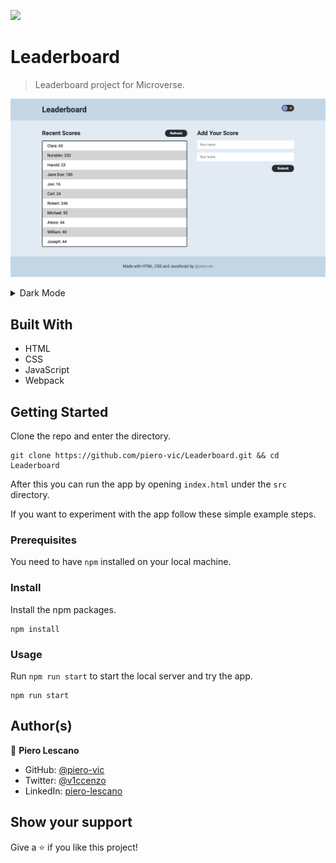 ![](https://img.shields.io/badge/Microverse-blueviolet)

# Leaderboard

> Leaderboard project for Microverse.

![light-screenshot](./screenshots/light-screenshot.png)

<details>

<summary>Dark Mode</summary>

![dark-screenshot](./screenshots/dark-screenshot.png)

</details>

## Built With

- HTML
- CSS
- JavaScript
- Webpack

## Getting Started

Clone the repo and enter the directory.

```shell
git clone https://github.com/piero-vic/Leaderboard.git && cd Leaderboard
```

After this you can run the app by opening `index.html` under the `src` directory.

If you want to experiment with the app follow these simple example steps.

### Prerequisites
You need to have `npm` installed on your local machine.

### Install
Install the npm packages.

```shell
npm install
```

### Usage

Run `npm run start` to start the local server and try the app.

```shell
npm run start
```


## Author(s)

👤 **Piero Lescano**

- GitHub: [@piero-vic](https://github.com/piero-vic)
- Twitter: [@v1ccenzo](https://twitter.com/v1ccenzo)
- LinkedIn: [piero-lescano](https://linkedin.com/in/piero-lescano)

## Show your support

Give a ⭐️ if you like this project!

